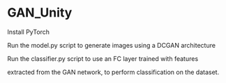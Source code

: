 # GAN_Unity

Install PyTorch 

Run the model.py script to generate images using a DCGAN architecture

Run the classifier.py script to use an FC layer trained with features 

extracted from the GAN network, to perform classification on the dataset.
